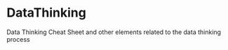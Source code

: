 DataThinking
============

Data Thinking Cheat Sheet and other elements related to the data thinking process
